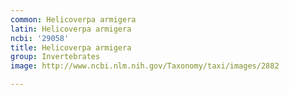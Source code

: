 ```yaml
---
common: Helicoverpa armigera
latin: Helicoverpa armigera
ncbi: '29058'
title: Helicoverpa armigera
group: Invertebrates
image: http://www.ncbi.nlm.nih.gov/Taxonomy/taxi/images/2882

---
```

